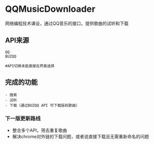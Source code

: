 # QQMusicDownloader
网络编程技术课设，通过QQ音乐的接口，提供歌曲的试听和下载

## API来源
    QQ
    BUZQQ
    
    #API切换未能直接在界面选择
    
## 完成的功能
    - 搜索
    - 试听
    - 下载（通过BUZQQ API 可下载版权歌曲）
    
### 下一版更新路线
- 整合多个API，筛去重复歌曲
- 解决chrome对外链的下载问题，或者说直接下载且无需重新命名的问题